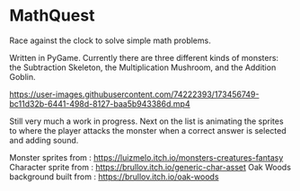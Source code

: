 # MathQuest
 Race against the clock to solve simple math problems.

Written in PyGame. Currently there are three different kinds of monsters: the Subtraction Skeleton, the Multiplication Mushroom, and the Addition Goblin.

https://user-images.githubusercontent.com/74222393/173456749-bc11d32b-6441-498d-8127-baa5b943386d.mp4

Still very much a work in progress. Next on the list is animating the sprites to where the player attacks the monster when a correct answer is selected and adding sound.

Monster sprites from : https://luizmelo.itch.io/monsters-creatures-fantasy
Character sprite from : https://brullov.itch.io/generic-char-asset
Oak Woods background built from : https://brullov.itch.io/oak-woods
